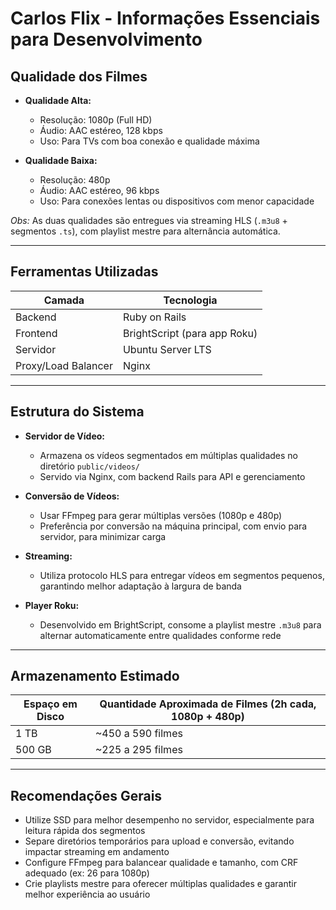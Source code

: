 # Carlos Flix - Informações Essenciais para Desenvolvimento

## Qualidade dos Filmes

- **Qualidade Alta:**  
  - Resolução: 1080p (Full HD)  
  - Áudio: AAC estéreo, 128 kbps  
  - Uso: Para TVs com boa conexão e qualidade máxima  

- **Qualidade Baixa:**  
  - Resolução: 480p  
  - Áudio: AAC estéreo, 96 kbps  
  - Uso: Para conexões lentas ou dispositivos com menor capacidade  

*Obs:* As duas qualidades são entregues via streaming HLS (`.m3u8` + segmentos `.ts`), com playlist mestre para alternância automática.

---

## Ferramentas Utilizadas

| Camada       | Tecnologia                           |
|--------------|------------------------------------|
| Backend      | Ruby on Rails                      |
| Frontend     | BrightScript (para app Roku)        |
| Servidor     | Ubuntu Server LTS                  |
| Proxy/Load Balancer | Nginx                          |

---

## Estrutura do Sistema

- **Servidor de Vídeo:**  
  - Armazena os vídeos segmentados em múltiplas qualidades no diretório `public/videos/`  
  - Servido via Nginx, com backend Rails para API e gerenciamento

- **Conversão de Vídeos:**  
  - Usar FFmpeg para gerar múltiplas versões (1080p e 480p)  
  - Preferência por conversão na máquina principal, com envio para servidor, para minimizar carga

- **Streaming:**  
  - Utiliza protocolo HLS para entregar vídeos em segmentos pequenos, garantindo melhor adaptação à largura de banda

- **Player Roku:**  
  - Desenvolvido em BrightScript, consome a playlist mestre `.m3u8` para alternar automaticamente entre qualidades conforme rede

---

## Armazenamento Estimado

| Espaço em Disco | Quantidade Aproximada de Filmes (2h cada, 1080p + 480p) |
|-----------------|---------------------------------------------------------|
| 1 TB            | ~450 a 590 filmes                                       |
| 500 GB          | ~225 a 295 filmes                                       |

---

## Recomendações Gerais

- Utilize SSD para melhor desempenho no servidor, especialmente para leitura rápida dos segmentos  
- Separe diretórios temporários para upload e conversão, evitando impactar streaming em andamento  
- Configure FFmpeg para balancear qualidade e tamanho, com CRF adequado (ex: 26 para 1080p)  
- Crie playlists mestre para oferecer múltiplas qualidades e garantir melhor experiência ao usuário